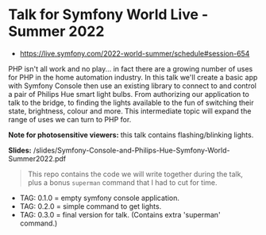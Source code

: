 # Talk for Symfony World Live - Summer 2022

* https://live.symfony.com/2022-world-summer/schedule#session-654

PHP isn't all work and no play... in fact there are a growing number of uses for PHP in the home automation industry. In this talk we'll create a basic app with Symfony Console then use an existing library to connect to and control a pair of Philips Hue smart light bulbs. From authorizing our application to talk to the bridge, to finding the lights available to the fun of switching their state, brightness, colour and more. This intermediate topic will expand the range of uses we can turn to PHP for.

**Note for photosensitive viewers:** this talk contains flashing/blinking lights.

**Slides:** /slides/Symfony-Console-and-Philips-Hue-Symfony-World-Summer2022.pdf

> This repo contains the code we will write together during the talk, plus a bonus `superman` command that I had to cut for time.

* TAG: 0.1.0 = empty symfony console application.
* TAG: 0.2.0 = simple command to get lights.
* TAG: 0.3.0 = final version for talk. (Contains extra 'superman' command.)
